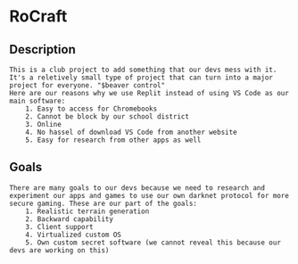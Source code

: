 # RoCraft
## Description
	This is a club project to add something that our devs mess with it. It's a reletively small type of project that can turn into a major project for everyone. "$beaver control"
	Here are our reasons why we use Replit instead of using VS Code as our main software:
		1. Easy to access for Chromebooks
		2. Cannot be block by our school district
		3. Online
		4. No hassel of download VS Code from another website
		5. Easy for research from other apps as well
## Goals
	There are many goals to our devs because we need to research and experiment our apps and games to use our own darknet protocol for more secure gaming. These are our part of the goals:
		1. Realistic terrain generation
		2. Backward capability
		3. Client support
		4. Virtualized custom OS
		5. Own custom secret software (we cannot reveal this because our devs are working on this)